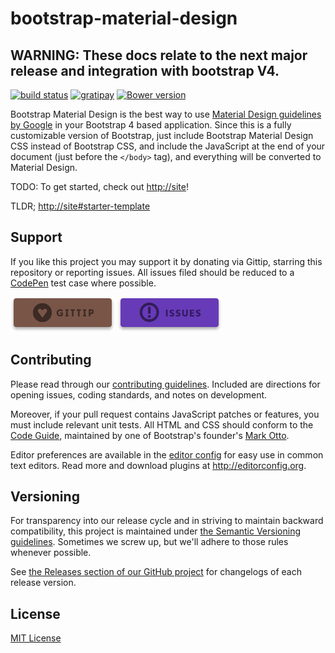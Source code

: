 # bootstrap-material-design

## **WARNING:** These docs relate to the next major release and integration with bootstrap V4.

[![build status](https://travis-ci.org/FezVrasta/bootstrap-material-design.svg?branch=master)](https://travis-ci.org/FezVrasta/bootstrap-material-design)
[![gratipay](https://img.shields.io/gratipay/FezVrasta.svg)](https://gratipay.com/FezVrasta)
[![Bower version](https://badge.fury.io/bo/bootstrap-material-design.svg)](https://github.com/FezVrasta/bootstrap-material-design)


Bootstrap Material Design is the best way to use [Material Design guidelines by Google](http://www.google.com/design/spec/material-design/introduction.html) 
in your Bootstrap 4 based application.  Since this is a fully customizable version of Bootstrap,
just include Bootstrap Material Design CSS instead of Bootstrap CSS, and include the JavaScript at 
the end of your document (just before the `</body>` tag), and everything will be converted to Material Design.

TODO: To get started, check out <http://site>!

TLDR; <http://site#starter-template>

## Support

If you like this project you may support it by donating via Gittip, starring this repository or reporting issues.  All issues filed should be reduced to a [CodePen](http://codepen.io/rosskevin/pen/VvRgrN) test case where possible.

[![gittip](docs/assets/img/gittip-button.jpg)](https://www.gratipay.com/FezVrasta/)
[![issues](docs/assets/img/issues-button.jpg)](https://github.com/FezVrasta/bootstrap-material-design/issues)


## Contributing

Please read through our [contributing guidelines](CONTRIBUTING.md). Included are directions for opening issues, coding standards, and notes on development.

Moreover, if your pull request contains JavaScript patches or features, you must include relevant unit tests. All HTML and CSS should conform to the [Code Guide](http://codeguide.co/), maintained by one of Bootstrap's founder's [Mark Otto](https://github.com/mdo).

Editor preferences are available in the [editor config](https://github.com/FezVrasta/bootstrap-material-design/blob/master/.editorconfig) for easy use in common text editors. Read more and download plugins at <http://editorconfig.org>.

## Versioning

For transparency into our release cycle and in striving to maintain backward compatibility, this project is maintained under 
[the Semantic Versioning guidelines](http://semver.org/). Sometimes we screw up, but we'll adhere to those rules whenever possible.

See [the Releases section of our GitHub project](https://github.com/fezvrasta/bootstrap-material-design/releases) for changelogs 
of each release version. 


## License
[MIT License](LICENSE.md) 
